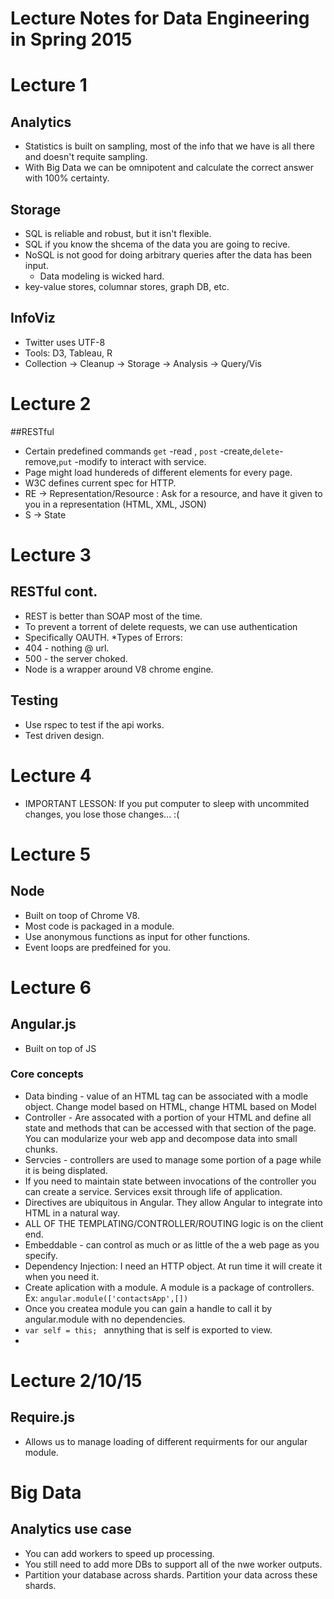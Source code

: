 # Lecture Notes for Data Engineering in Spring 2015

# Lecture 1

## Analytics
* Statistics is built on sampling, most of the info that we have is all there and doesn't requite sampling. 
* With Big Data we can be omnipotent and calculate the correct answer with 100% certainty.

## Storage 
* SQL is reliable and robust, but it isn't flexible. 
* SQL if you know the shcema of the data you are going to recive. 
* NoSQL is not good for doing arbitrary queries after the data has been input. 
  * Data modeling is wicked hard. 
* key-value stores, columnar stores, graph DB, etc. 

## InfoViz
* Twitter uses UTF-8
* Tools: D3, Tableau, R
* Collection -> Cleanup -> Storage -> Analysis -> Query/Vis

# Lecture 2 

##RESTful 

* Certain predefined commands ```get``` -read , ```post``` -create,```delete```-remove,```put``` -modify to interact with service.
* Page might load hundereds of different elements for every page. 
* W3C defines current spec for HTTP. 
* RE -> Representation/Resource : Ask for a resource, and have it given to you in a representation (HTML, XML, JSON) 
* S -> State

# Lecture 3 

## RESTful cont. 

* REST is better than SOAP most of the time. 
* To prevent a torrent of delete requests, we can use authentication 
 * Specifically OAUTH. 
*Types of Errors: 
 * 404 - nothing @ url.
 * 500 - the server choked. 
* Node is a wrapper around V8 chrome engine. 

## Testing

* Use rspec to test if the api works. 
* Test driven design. 

# Lecture 4 

* IMPORTANT LESSON: If you put computer to sleep with uncommited changes, you lose those changes... :(

# Lecture 5 

## Node

* Built on toop of Chrome V8. 
* Most code is packaged in a module. 
* Use anonymous functions as input for other functions. 
* Event loops are predfeined for you. 

# Lecture 6 

## Angular.js 

* Built on top of JS 

### Core concepts 
* Data binding - value of an HTML tag can be associated with a modle object. Change model based on HTML, change HTML based on Model 
* Controller - Are assocated with a portion of your HTML and define all state and methods that can be accessed with that section of the page. You can modularize your web app and decompose data into small chunks. 
* Servcies - controllers are used to manage some portion of a page while it is being displated. 
* If you need to maintain state between invocations of the controller you can create a service. Services exsit through life of application. 
* Directives are ubiquitous in Angular. They allow Angular to integrate into HTML in a natural way. 
* ALL OF THE TEMPLATING/CONTROLLER/ROUTING logic is on the client end. 
* Embeddable - can control as much or as little of the a web page as you specify. 
* Dependency Injection: I need an HTTP object. At run time it will create it when you need it. 
* Create aplication with a module. A module is a package of controllers. Ex: ```angular.module(['contactsApp',[])```
* Once you createa module you can gain a handle to call it by angular.module with no dependencies. 
* ```var self = this; ``` annything that is self is exported to view. 
* 

# Lecture 2/10/15

## Require.js

* Allows us to manage loading of different requirments for our angular module. 

# Big Data 

## Analytics use case 
* You can add workers to speed up processing. 
* You still need to add more DBs to support all of the nwe worker outputs. 
 * Partition your database across shards. Partition your data across these shards. 

